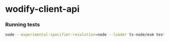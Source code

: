 # wodify-client-api

### Running tests

```sh
node --experimental-specifier-resolution=node --loader ts-node/esm test/login.ts email@example.com YourPassword1 2022-08-23
```
